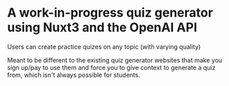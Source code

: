 # A work-in-progress quiz generator using Nuxt3 and the OpenAI API

Users can create practice quizes on any topic (with varying quality)

Meant to be different to the existing quiz generator websites that make you sign up/pay to use them 
and force you to give context to generate a quiz from, which isn't always possible for students.